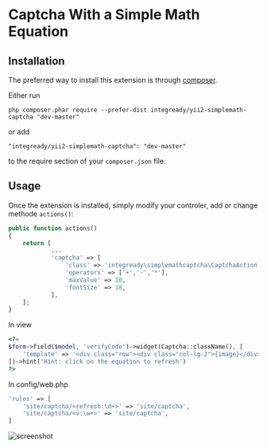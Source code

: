 Captcha With a Simple Math Equation
==========================

Installation
------------

The preferred way to install this extension is through [composer](http://getcomposer.org/download/).

Either run

```
php composer.phar require --prefer-dist integready/yii2-simplemath-captcha "dev-master"
```

or add

```
"integready/yii2-simplemath-captcha": "dev-master"
```

to the require section of your `composer.json` file.


Usage
-----

Once the extension is installed, simply modify your controler, add or change methode `actions()`:

```php
public function actions()
{
	return [
            ...
            'captcha' => [
                'class' => 'integready\simplemathcaptcha\CaptchaAction',
                'operators' => ['+','-','*'],
                'maxValue' => 10,
                'fontSize' => 18,
            ],
	];
}
```

In view
```php
<?=
$form->field($model, 'verifyCode')->widget(Captcha::className(), [
    'template' => '<div class="row"><div class="col-lg-2">{image}</div><div class="col-lg-10">{input}</div></div>',
])->hint('Hint: click on the equation to refresh')
?>
```

In config/web.php

```php
'rules' => [
    'site/captcha/<refresh:\d+>' => 'site/captcha',
    'site/captcha/<v:\w+>' => 'site/captcha',
]
```

![screenshot](http://s28.postimg.org/46fdggv0t/Captcha_example.jpg)
